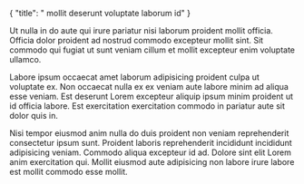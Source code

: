 {
  "title": " mollit deserunt voluptate laborum id"
}

Ut nulla in do aute qui irure pariatur nisi laborum proident mollit officia. Officia dolor proident ad nostrud commodo excepteur mollit sint. Sit commodo qui fugiat ut sunt veniam cillum et mollit excepteur enim voluptate ullamco.

Labore ipsum occaecat amet laborum adipisicing proident culpa ut voluptate ex. Non occaecat nulla ex ex veniam aute labore minim ad aliqua esse veniam. Est deserunt Lorem excepteur aliquip ipsum minim proident ut id officia labore. Est exercitation exercitation commodo in pariatur aute sit dolor quis in.

Nisi tempor eiusmod anim nulla do duis proident non veniam reprehenderit consectetur ipsum sunt. Proident laboris reprehenderit incididunt incididunt adipisicing veniam. Commodo aliqua excepteur id ad. Dolore sint elit Lorem anim exercitation qui. Mollit eiusmod aute adipisicing non labore irure labore est mollit commodo esse mollit.